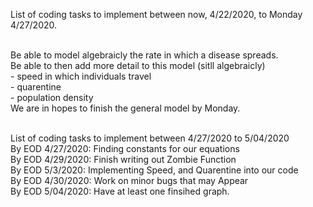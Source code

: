 List of coding tasks to implement between now, 4/22/2020, to Monday 4/27/2020.<br /> <br /> 

  Be able to model algebraicly the rate in which a disease spreads.<br /> 
  Be able to then add more detail to this model (sitll algebraicly) <br /> 
    - speed in which individuals travel<br /> 
    - quarentine<br /> 
    - population density<br /> 
  We are in hopes to finish the general model by Monday.<br /> <br /> 

List of coding tasks to implement between 4/27/2020 to 5/04/2020<br /> 
  By EOD 4/27/2020: Finding constants for our equations<br /> 
  By EOD 4/29/2020: Finish writing out Zombie Function<br />
  By EOD 5/3/2020: Implementing Speed, and Quarentine  into our code<br /> 
  By EOD 4/30/2020: Work on minor bugs that may Appear<br /> 
  By EOD 5/04/2020: Have at least one finsihed graph.
